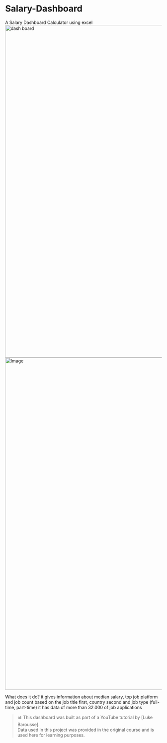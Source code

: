 # Salary-Dashboard
A Salary Dashboard Calculator using excel
<img width="1069" alt="dash board" src="https://github.com/user-attachments/assets/23d22445-6ca0-4996-ad93-96a61c523c27" />
<img width="1068" alt="Image" src="https://github.com/user-attachments/assets/1dd70a99-b654-443f-b24a-97cc98d357c2" />

What does it do?
it gives information about median salary, top job platform and job count based on the job title first, country second and job type (full-time, part-time)
it has data of more than 32.000 of job applications



> 📊 This dashboard was built as part of a YouTube tutorial by [Luke Barousse].  
> Data used in this project was provided in the original course and is used here for learning purposes.
